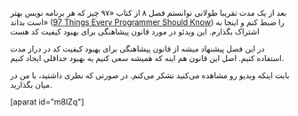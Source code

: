 بعد از یک مدت تقریبا طولانی توانستم فصل ۸ از کتاب «۹۷ چیز که هر برنامه نویس بهتر است بداند» ([97 Things Every Programmer Should Know]) را ضبط کنم و اینجا به اشتراک بگذارم. این ویدئو در مورد قانون پیشاهنگی برای بهبود کیفیت کد هست


در این فصل پیشنهاد میشه از قانون پیشاهنگی برای بهبود کیفیت کد در دراز مدت استفاده کنیم. اصل این قانون هم اینه که همیشه سعی کنیم یه بهبود حداقلی ایجاد کنیم.

بابت اینکه ویدیو رو مشاهده می‌کنید تشکر می‌کنم. در صورتی که نظری داشتید، با من در میان بگذارید.

[aparat id="m8IZq"]

[97 Things Every Programmer Should Know]:https://www.gitbook.com/book/97-things-every-x-should-know/97-things-every-programmer-should-know/details
